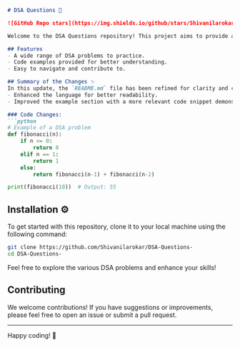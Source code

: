 ```markdown
# DSA Questions 📖

![GitHub Repo stars](https://img.shields.io/github/stars/Shivanilarokar/DSA-Questions-) ![GitHub issues](https://img.shields.io/github/issues/Shivanilarokar/DSA-Questions-) ![GitHub forks](https://img.shields.io/github/forks/Shivanilarokar/DSA-Questions-)

Welcome to the DSA Questions repository! This project aims to provide a comprehensive collection of Data Structures and Algorithms (DSA) questions and solutions to help you enhance your coding skills.

## Features
- A wide range of DSA problems to practice.
- Code examples provided for better understanding.
- Easy to navigate and contribute to.

## Summary of the Changes ✨
In this update, the `README.md` file has been refined for clarity and consistency:
- Enhanced the language for better readability.
- Improved the example section with a more relevant code snippet demonstrating a DSA problem.

### Code Changes:
```python
# Example of a DSA problem
def fibonacci(n):
    if n <= 0:
        return 0
    elif n == 1:
        return 1
    else:
        return fibonacci(n-1) + fibonacci(n-2)

print(fibonacci(10))  # Output: 55
```

## Installation ⚙️
To get started with this repository, clone it to your local machine using the following command:

```bash
git clone https://github.com/Shivanilarokar/DSA-Questions-
cd DSA-Questions-
```

Feel free to explore the various DSA problems and enhance your skills!

## Contributing
We welcome contributions! If you have suggestions or improvements, please feel free to open an issue or submit a pull request.

---

Happy coding! 🚀
```